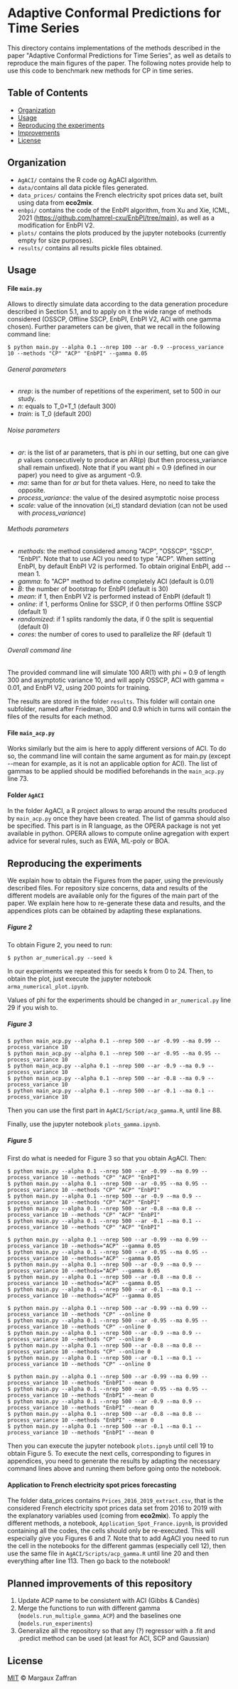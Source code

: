 # Adaptive Conformal Predictions for Time Series

This directory contains implementations of the methods described in the paper "Adaptive Conformal Predictions for Time Series", as well as details to reproduce the main figures of the paper.
The following notes provide help to use this code to benchmark new methods for CP in time series.

## Table of Contents

- [Organization](#organization)
- [Usage](#usage)
- [Reproducing the experiments](#reproducing-the-experiments)
- [Improvements](#planned-improvements-of-this-repository)
- [License](#license)

## Organization

- `AgACI/` contains the R code og AgACI algorithm.
- `data/`contains all data pickle files generated.
- `data_prices/` contains the French electricity spot prices data set, built using data from **eco2mix**.
- `enbpi/` contains the code of the EnbPI algorithm, from Xu and Xie, ICML, 2021 (https://github.com/hamrel-cxu/EnbPI/tree/main), as well as a modification for EnbPI V2.
- `plots/` contains the plots produced by the jupyter notebooks (currently empty for size purposes).
- `results/` contains all results pickle files obtained.

## Usage

#### File ``main.py``

Allows to directly simulate data according to the data generation procedure described in Section 5.1, and to apply on it the wide range of methods considered (OSSCP, Offline SSCP, EnbPI, EnbPI V2, ACI with one gamma chosen). Further parameters can be given, that we recall in the following command line:

```shell
$ python main.py --alpha 0.1 --nrep 100 --ar -0.9 --process_variance 10 --methods "CP" "ACP" "EnbPI" --gamma 0.05
```

###### General parameters
- *nrep*: is the number of repetitions of the experiment, set to 500 in our study.
- *n*: equals to T_0+T_1 (default 300)
- *train*: is T_0 (default 200)

###### Noise parameters
- *ar*: is the list of ar parameters, that is phi in our setting, but one can give *p* values consecutively to produce an AR(p) (but then process_variance shall remain unfixed). Note that if you want phi = 0.9 (defined in our paper) you need to give as argument -0.9.
- *ma*: same than for *ar* but for theta values. Here, no need to take the opposite.
- *process_variance*: the value of the desired asymptotic noise process
- *scale*: value of the innovation (xi_t) standard deviation (can not be used with *process_variance*)

###### Methods parameters
- *methods*: the method considered among "ACP", "OSSCP", "SSCP", "EnbPI". Note that to use ACI you need to type "ACP". When setting EnbPI, by default EnbPI V2 is performed. To obtain original EnbPI, add --mean 1.
- *gamma*: fo "ACP" method to define completely ACI (default is 0.01)
- *B*: the number of bootstrap for EnbPI (default is 30)
- *mean*: if 1, then EnbPI V2 is performed instead of EnbPI (default 1)
- *online*: if 1, performs Online for SSCP, if 0 then performs Offline SSCP (default 1)
- *randomized*: if 1 splits randomly the data, if 0 the split is sequential (default 0)
- *cores*: the number of cores to used to parallelize the RF (default 1)

###### Overall command line

The provided command line will simulate 100 AR(1) with phi = 0.9 of length 300 and asymptotic variance 10, and will apply OSSCP, ACI with gamma = 0.01, and EnbPI V2, using 200 points for training.

The results are stored in the folder ``results``. This folder will contain one subfolder, named after Friedman, 300 and 0.9 which in turns will contain the files of the results for each method.

#### File ``main_acp.py``
Works similarly but the aim is here to apply different versions of ACI. To do so, the command line will contain the same argument as for main.py (except --mean for example, as it is not an applicable option for ACI). The list of gammas to be applied should be modified beforehands in the ``main_acp.py`` line 73.

#### Folder ``AgACI``
In the folder AgACI, a R project allows to wrap around the results produced by ``main_acp.py`` once they have been created. The list of gamma should also be specified.
This part is in R language, as the OPERA package is not yet available in python. OPERA allows to compute online agregation with expert advice for several rules, such as EWA, ML-poly or BOA.

## Reproducing the experiments

We explain how to obtain the Figures from the paper, using the previously described files. For repository size concerns, data and results of the different models are available only for the figures of the main part of the paper. We explain here how to re-generate these data and results, and the appendices plots can be obtained by adapting these explanations.

##### Figure 2

To obtain Figure 2, you need to run:

```shell
$ python ar_numerical.py --seed k
```
In our experiments we repeated this for seeds k from 0 to 24.
Then, to obtain the plot, just execute the jupyter notebook ``arma_numerical_plot.ipynb``.

Values of phi for the experiments should be changed in ``ar_numerical.py`` line 29 if you wish to.

##### Figure 3

```shell
$ python main_acp.py --alpha 0.1 --nrep 500 --ar -0.99 --ma 0.99 --process_variance 10
$ python main_acp.py --alpha 0.1 --nrep 500 --ar -0.95 --ma 0.95 --process_variance 10
$ python main_acp.py --alpha 0.1 --nrep 500 --ar -0.9 --ma 0.9 --process_variance 10
$ python main_acp.py --alpha 0.1 --nrep 500 --ar -0.8 --ma 0.9 --process_variance 10
$ python main_acp.py --alpha 0.1 --nrep 500 --ar -0.1 --ma 0.1 --process_variance 10
```

Then you can use the first part in ``AgACI/Script/acp_gamma.R``, until line 88.

Finally, use the jupyter notebook ``plots_gamma.ipynb``.

##### Figure 5

First do what is needed for Figure 3 so that you obtain AgACI. Then:

```shell
$ python main.py --alpha 0.1 --nrep 500 --ar -0.99 --ma 0.99 --process_variance 10 --methods "CP" "ACP" "EnbPI"
$ python main.py --alpha 0.1 --nrep 500 --ar -0.95 --ma 0.95 --process_variance 10 --methods "CP" "ACP" "EnbPI"
$ python main.py --alpha 0.1 --nrep 500 --ar -0.9 --ma 0.9 --process_variance 10 --methods "CP" "ACP" "EnbPI"
$ python main.py --alpha 0.1 --nrep 500 --ar -0.8 --ma 0.8 --process_variance 10 --methods "CP" "ACP" "EnbPI"
$ python main.py --alpha 0.1 --nrep 500 --ar -0.1 --ma 0.1 --process_variance 10 --methods "CP" "ACP" "EnbPI"
```

```shell
$ python main.py --alpha 0.1 --nrep 500 --ar -0.99 --ma 0.99 --process_variance 10 --methods="ACP" --gamma 0.05
$ python main.py --alpha 0.1 --nrep 500 --ar -0.95 --ma 0.95 --process_variance 10 --methods="ACP" --gamma 0.05
$ python main.py --alpha 0.1 --nrep 500 --ar -0.9 --ma 0.9 --process_variance 10 --methods="ACP" --gamma 0.05
$ python main.py --alpha 0.1 --nrep 500 --ar -0.8 --ma 0.8 --process_variance 10 --methods="ACP" --gamma 0.05
$ python main.py --alpha 0.1 --nrep 500 --ar -0.1 --ma 0.1 --process_variance 10 --methods="ACP" --gamma 0.05
```

```shell
$ python main.py --alpha 0.1 --nrep 500 --ar -0.99 --ma 0.99 --process_variance 10 --methods "CP" --online 0
$ python main.py --alpha 0.1 --nrep 500 --ar -0.95 --ma 0.95 --process_variance 10 --methods "CP" --online 0
$ python main.py --alpha 0.1 --nrep 500 --ar -0.9 --ma 0.9 --process_variance 10 --methods "CP" --online 0
$ python main.py --alpha 0.1 --nrep 500 --ar -0.8 --ma 0.8 --process_variance 10 --methods "CP" --online 0
$ python main.py --alpha 0.1 --nrep 500 --ar -0.1 --ma 0.1 --process_variance 10 --methods "CP" --online 0
```

```shell
$ python main.py --alpha 0.1 --nrep 500 --ar -0.99 --ma 0.99 --process_variance 10 --methods "EnbPI" --mean 0
$ python main.py --alpha 0.1 --nrep 500 --ar -0.95 --ma 0.95 --process_variance 10 --methods "EnbPI" --mean 0
$ python main.py --alpha 0.1 --nrep 500 --ar -0.9 --ma 0.9 --process_variance 10 --methods "EnbPI" --mean 0
$ python main.py --alpha 0.1 --nrep 500 --ar -0.8 --ma 0.8 --process_variance 10 --methods "EnbPI" --mean 0
$ python main.py --alpha 0.1 --nrep 500 --ar -0.1 --ma 0.1 --process_variance 10 --methods "EnbPI" --mean 0
```

Then you can execute the jupyter notebook ``plots.ipnyb`` until cell 19 to obtain Figure 5.
To execute the next cells, corresponding to figures in appendices, you need to generate the results by adapting the necessary command lines above and running them before going onto the notebook.

#### Application to French electricity spot prices forecasting

The folder data_prices contains ``Prices_2016_2019_extract.csv``, that is the considered French electricity spot prices data set from 2016 to 2019  with the explanatory variables used (coming from **eco2mix**). To apply the different methods, a notebook, ``Application_Spot_France.ipynb``, is provided containing all the codes, the cells should only be re-executed. This will especially give you Figures 6 and 7. Note that to add AgACI you need to run the cell in the notebooks for the different gammas (especially cell 12), then use the same file in ``AgACI/Scripts/acp_gamma.R`` until line 20 and then everything after line 113. Then go back to the notebook!

## Planned improvements of this repository

1. Update ACP name to be consistent with ACI (Gibbs & Candès)
2. Merge the functions to run with different gamma (``models.run_multiple_gamma_ACP``) and the baselines one (``models.run_experiments``)
3. Generalize all the repository so that any (?) regressor with a .fit and .predict method can be used (at least for ACI, SCP and Gaussian)

## License

[MIT](LICENSE) © Margaux Zaffran
